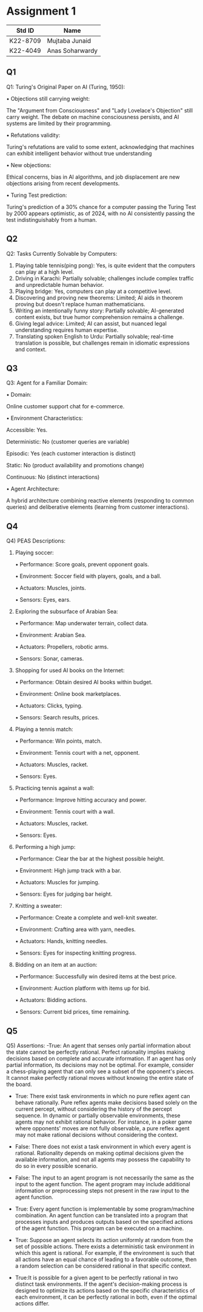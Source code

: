 # Assignment 1
|Std ID|Name|
|------|-|
|K22-8709|Mujtaba Junaid|
|K22-4049|Anas Soharwardy|

## Q1
Q1: Turing's Original Paper on AI (Turing, 1950):

•	Objections still carrying weight: 

The "Argument from Consciousness" and "Lady Lovelace's Objection" still carry weight. The debate on machine             consciousness persists, and AI systems are limited by their programming.

•	Refutations validity:

Turing's refutations are valid to some extent, acknowledging that machines can exhibit intelligent behavior without true understanding

•	New objections:

Ethical concerns, bias in AI algorithms, and job displacement are new objections arising from recent developments.

•	Turing Test prediction:

Turing's prediction of a 30% chance for a computer passing the Turing Test by 2000 appears optimistic, as of 2024, with no AI consistently passing the test indistinguishably from a human.

## Q2
Q2: Tasks Currently Solvable by Computers:
1.	Playing table tennis(ping pong): Yes, is quite evident that the computers can play at a high level.
2.	Driving in Karachi: Partially solvable; challenges include complex traffic and unpredictable human behavior.
3.	Playing bridge: Yes, computers can play at a competitive level.
4.	Discovering and proving new theorems: Limited; AI aids in theorem proving but doesn't replace human mathematicians.
5.	Writing an intentionally funny story: Partially solvable; AI-generated content exists, but true humor comprehension remains a challenge.
6.	Giving legal advice: Limited; AI can assist, but nuanced legal understanding requires human expertise.
7.	Translating spoken English to Urdu: Partially solvable; real-time translation is possible, but challenges remain in idiomatic expressions and context.


## Q3
Q3: Agent for a Familiar Domain:

•	Domain:

Online customer support chat for e-commerce.
    
•	Environment Characteristics:

Accessible: Yes.

Deterministic: No (customer queries are variable)

Episodic: Yes (each customer interaction is distinct)

Static: No (product availability and promotions change)

Continuous: No (distinct interactions)

•	Agent Architecture:

A hybrid architecture combining reactive elements (responding to common queries) and deliberative elements 
      (learning from customer interactions).


## Q4
Q4) PEAS Descriptions:

1.	Playing soccer:
   
    •	Performance: Score goals, prevent opponent goals.
  	
    •	Environment: Soccer field with players, goals, and a ball.
  	
    •	Actuators: Muscles, joints.
  	
    •	Sensors: Eyes, ears.
  	
2.	Exploring the subsurface of Arabian Sea:
   
    •	Performance: Map underwater terrain, collect data.
  	
    •	Environment: Arabian Sea.
  	
    •	Actuators: Propellers, robotic arms.
  	
    •	Sensors: Sonar, cameras.
  	
4.	Shopping for used AI books on the Internet:
   
    •	Performance: Obtain desired AI books within budget.
  	
    •	Environment: Online book marketplaces.
  	
    •	Actuators: Clicks, typing.
  	
    •	Sensors: Search results, prices.
  	
6.	Playing a tennis match:
   
    •	Performance: Win points, match.
  	
    •	Environment: Tennis court with a net, opponent.
  	
    •	Actuators: Muscles, racket.
  	
    •	Sensors: Eyes.
  	
8.	Practicing tennis against a wall:
    
    •	Performance: Improve hitting accuracy and power.
  	
    •	Environment: Tennis court with a wall.
  	
    •	Actuators: Muscles, racket.
  	
    •	Sensors: Eyes.
  	
10.	Performing a high jump:
    
    •	Performance: Clear the bar at the highest possible height.
   	
    •	Environment: High jump track with a bar.
   	
    •	Actuators: Muscles for jumping.
   	
    •	Sensors: Eyes for judging bar height.
   	
12.	Knitting a sweater:
    
    •	Performance: Create a complete and well-knit sweater.
   	
    •	Environment: Crafting area with yarn, needles.
   	
    •	Actuators: Hands, knitting needles.
   	
    •	Sensors: Eyes for inspecting knitting progress.
   	
14.	Bidding on an item at an auction:
    
    •	Performance: Successfully win desired items at the best price.
   	
    •	Environment: Auction platform with items up for bid.
   	
    •	Actuators: Bidding actions.
   	
    •	Sensors: Current bid prices, time remaining.


## Q5
Q5) Assertions:
-True: An agent that senses only partial information about the state cannot be perfectly rational. Perfect rationality implies making decisions based on complete and accurate information. If an agent has only partial information, its decisions may not be optimal. For example, consider a chess-playing agent that can only see a subset of the opponent's pieces. It cannot make perfectly rational moves without knowing the entire state of the board.

- True: There exist task environments in which no pure reflex agent can behave rationally. Pure reflex agents make decisions based solely on the current percept, without considering the history of the percept sequence. In dynamic or partially observable environments, these agents may not exhibit rational behavior. For instance, in a poker game where opponents' moves are not fully observable, a pure reflex agent may not make rational decisions without considering the context.

- False: There does not exist a task environment in which every agent is rational. Rationality depends on making optimal decisions given the available information, and not all agents may possess the capability to do so in every possible scenario.

- False: The input to an agent program is not necessarily the same as the input to the agent function. The agent program may include additional information or preprocessing steps not present in the raw input to the agent function.

- True: Every agent function is implementable by some program/machine combination. An agent function can be translated into a program that processes inputs and produces outputs based on the specified actions of the agent function. This program can be executed on a machine.

- True: Suppose an agent selects its action uniformly at random from the set of possible actions. There exists a deterministic task environment in which this agent is rational. For example, if the environment is such that all actions have an equal chance of leading to a favorable outcome, then a random selection can be considered rational in that specific context.

- True:It is possible for a given agent to be perfectly rational in two distinct task environments. If the agent's decision-making process is designed to optimize its actions based on the specific characteristics of each environment, it can be perfectly rational in both, even if the optimal actions differ.

